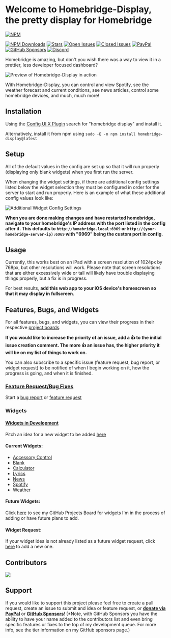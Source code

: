 # Welcome to Homebridge-Display, the pretty display for Homebridge

[![NPM](https://nodei.co/npm/homebridge-display.png?compact=true)](https://nodei.co/npm/homebridge-display/)

[![NPM Downloads](https://img.shields.io/npm/dt/homebridge-display)](https://www.npmjs.com/package/homebridge-display)
[![Stars](https://img.shields.io/github/stars/EricAndrechek/homebridge-display)](https://github.com/EricAndrechek/homebridge-display/stargazers)
[![Open Issues](https://img.shields.io/github/issues-raw/EricAndrechek/homebridge-display)](https://github.com/EricAndrechek/homebridge-display/issues?q=is%3Aopen+is%3Aissue)
[![Closed Issues](https://img.shields.io/github/issues-closed-raw/EricAndrechek/homebridge-display)](https://github.com/EricAndrechek/homebridge-display/issues?q=is%3Aissue+is%3Aclosed)
[![PayPal](https://img.shields.io/badge/PayPal-Donate-green)](https://www.paypal.com/cgi-bin/webscr?cmd=_donations&business=eric%40andrechek.com&currency_code=USD&source=url)
[![GitHub Sponsors](https://img.shields.io/badge/GitHub%20Sponsors-Donate-green)](https://github.com/sponsors/EricAndrechek)
[![Discord](https://img.shields.io/discord/432663330281226270)](https://discord.gg/6u3uvj5)

Homebridge is amazing, but don't you wish there was a way to view it in a prettier, less developer focused dashboard?

![Preview of Homebridge-Display in action](https://i.postimg.cc/DzgvPyNr/demo.jpg)

With Homebridge-Display, you can control and view Spotify, see the weather forecast and current conditions, see news articles, control some homebridge devices, and much, much more!

## Installation
Using the [Config UI X Plugin](https://github.com/oznu/homebridge-config-ui-x#readme) search for "homebridge display" and install it. 

Alternatively, install it from npm using `sudo -E -n npm install homebridge-display@latest`

## Setup
All of the default values in the config are set up so that it will run properly (displaying only blank widgets) when you first run the server. 

When changing the widget settings, if there are additional config settings listed below the widget selection they must be configured in order for the server to start and run properly. Here is an example of what these additional config values look like:

![Additional Widget Config Settings](https://i.postimg.cc/gcDg9qmp/image.png)

**When you are done making changes and have restarted homebridge, navigate to your homebridge's IP address with the port listed in the config after it. This defaults to `http://homebridge.local:6969` or `http://(your-homebridge-server-ip):6969` with "6969" being the custom port in config.**

## Usage
Currently, this works best on an iPad with a screen resolution of 1024px by 768px, but other resolutions will work. Please note that screen resolutions that are either excessively wide or tall will likely have trouble displaying things properly, but a fix is in progress.

For best results, **add this web app to your iOS device's homescreen so that it may display in fullscreen**.

## Features, Bugs, and Widgets

For all features, bugs, and widgets, you can view their progress in their respective [project boards](https://github.com/EricAndrechek/homebridge-display/projects).

**If you would like to increase the priority of an issue, add a 👍 to the initial issue creation comment. The more 👍 an issue has, the higher priority it will be on my list of things to work on.**

You can also subscribe to a specific issue (feature request, bug report, or widget request) to be notified of when I begin working on it, how the progress is going, and when it is finished.

### [Feature Request/Bug Fixes](https://github.com/EricAndrechek/homebridge-display/projects/1)
Start a [bug report](https://github.com/EricAndrechek/homebridge-display/issues/new?assignees=&labels=bug&template=bug_report.md&title=) or [feature request](https://github.com/EricAndrechek/homebridge-display/issues/new?assignees=&labels=&template=feature-request.md&title=)


### Widgets

#### [Widgets in Development](https://github.com/EricAndrechek/homebridge-display/projects/2)
Pitch an idea for a new widget to be added [here](https://github.com/EricAndrechek/homebridge-display/issues/new?assignees=&labels=widget+request&template=widget-request.md&title=)

#### Current Widgets:
* [Accessory Control](https://github.com/EricAndrechek/homebridge-display/wiki/Accessory-Control)
* [Blank](https://github.com/EricAndrechek/homebridge-display/wiki/Blank)
* [Calculator](https://github.com/EricAndrechek/homebridge-display/wiki/Calculator)
* [Lyrics](https://github.com/EricAndrechek/homebridge-display/wiki/Lyrics)
* [News](https://github.com/EricAndrechek/homebridge-display/wiki/News)
* [Spotify](https://github.com/EricAndrechek/homebridge-display/wiki/Spotify)
* [Weather](https://github.com/EricAndrechek/homebridge-display/wiki/Weather)

#### Future Widgets:
Click [here](https://github.com/EricAndrechek/homebridge-display/projects/2) to see my GitHub Projects Board for widgets I'm in the process of adding or have future plans to add.

#### Widget Request:
If your widget idea is not already listed as a future widget request, click [here](https://github.com/EricAndrechek/homebridge-display/issues/new?assignees=&labels=widget+request&template=widget-request.md&title=) to add a new one.

## Contributors
<a href="https://github.com/EricAndrechek/homebridge-display/graphs/contributors">
  <img src="https://contributors-img.web.app/image?repo=EricAndrechek/homebridge-display" />
</a>

## Support
If you would like to support this project please feel free to create a pull request, create an issue to submit and idea or feature request, or **[donate via PayPal](https://www.paypal.com/cgi-bin/webscr?cmd=_donations&business=eric%40andrechek.com&currency_code=USD&source=url)** or **[GitHub Sponsors](https://github.com/sponsors/EricAndrechek)**! (*Note, with GitHub Sponsors you have the ability to have your name added to the contributors list and even bring specific features or fixes to the top of my development queue. For more info, see the tier information on my GitHub sponsors page.)